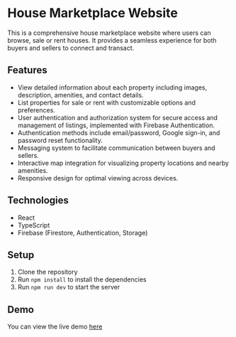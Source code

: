 # House Marketplace Website

This is a comprehensive house marketplace website where users can browse, sale or rent houses. It provides a seamless experience for both buyers and sellers to connect and transact.

## Features

-   View detailed information about each property including images, description, amenities, and contact details.
-   List properties for sale or rent with customizable options and preferences.
-   User authentication and authorization system for secure access and management of listings, implemented with Firebase Authentication.
-   Authentication methods include email/password, Google sign-in, and password reset functionality.
-   Messaging system to facilitate communication between buyers and sellers.
-   Interactive map integration for visualizing property locations and nearby amenities.
-   Responsive design for optimal viewing across devices.

## Technologies

-   React
-   TypeScript
-   Firebase (Firestore, Authentication, Storage)

## Setup

1. Clone the repository
2. Run `npm install` to install the dependencies
3. Run `npm run dev` to start the server

## Demo

You can view the live demo [here](https://your-house-marketplace-website.vercel.app/)
